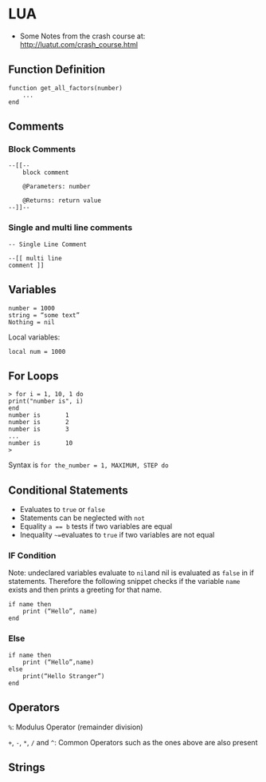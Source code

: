 # LUA
* Some Notes from the crash course at: http://luatut.com/crash_course.html

## Function Definition

    function get_all_factors(number)
        ...
    end

## Comments

### Block Comments

    --[[--
        block comment

        @Parameters: number
    
        @Returns: return value
    --]]--

### Single and multi line comments

    -- Single Line Comment

    --[[ multi line
    comment ]]

## Variables

    number = 1000
    string = “some text”
    Nothing = nil

Local variables: 

    local num = 1000

## For Loops

    > for i = 1, 10, 1 do
    print("number is", i)
    end
    number is       1
    number is       2
    number is       3
    ...
    number is       10
    >

Syntax is ``for the_number = 1, MAXIMUM, STEP do``

## Conditional Statements 
* Evaluates to ``true`` or ``false``
* Statements can be neglected with ``not``
* Equality ``a == b`` tests if two variables are equal
* Inequality ``~=``evaluates to ``true`` if two variables are not equal

### IF Condition
Note: undeclared variables evaluate to ``nil``and nil is evaluated as ``false`` in if statements.
Therefore the following snippet checks if the variable ``name`` exists and then prints a greeting
for that name. 

    if name then
        print (“Hello”, name)
    end

### Else

    if name then
        print (“Hello”,name)
    else
        print(“Hello Stranger”)
    end

## Operators

``%``:
    Modulus Operator (remainder division)

``+``, ``-``, ``*``, ``/`` and ``^``: 
    Common Operators such as the ones above are also present

## Strings

